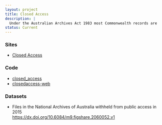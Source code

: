 ```yaml
---
layout: project
title: Closed Access
description: |
  Under the Australian Archives Act 1983 most Commonwealth records are opened to public scrutiny after twenty years (this was reduced from thirty years in 2010). But the Act also defines ‘exempt’ records that can be withheld from the public for a variety of reasons, including the defence of national security, and the protection of individual privacy. Access under the Act is not an inevitable destination, but a process that may result in records with the access status of ‘closed’. This project is examining ‘closed’ files to try and better understand how our access system works.
status: Current
---
```


### Sites

* [Closed Access <i class="fa fa-external-link" aria-hidden="true"></i>](https://closedaccess.herokuapp.com/) 

### Code

* [closed_access <i class="fa fa-external-link" aria-hidden="true"></i>](https://github.com/wragge/closed_access)
* [closedaccess-web <i class="fa fa-external-link" aria-hidden="true"></i>](https://github.com/wragge/closedaccess-web)

### Datasets

* Files in the National Archives of Australia withheld from public access in 2015  
  [https://dx.doi.org/10.6084/m9.figshare.2060052.v1 <i class="fa fa-external-link" aria-hidden="true"></i>](https://dx.doi.org/10.6084/m9.figshare.2060052.v1)